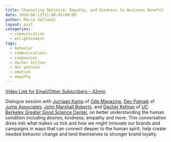 ```yaml
---
title: Channeling Optimism, Empathy, and Kindness to Business Benefit
date: 2010-06-12T11:00:41+00:00
author: Mario Vellandi
layout: post
categories:
  - communication
  - enlightenment
tags:
  - behavior
  - communications
  - compassion
  - dacher keltner
  - dev patnaik
  - emotion
  - empathy
---
```

[Video Link for Email/Other Subscribers &#8211; 42min](http://vimeo.com/11971485)

Dialogue session with [Jurriaan Kamp](http://sustainablelifemedia.com/innovator/jurriaan_kamp) of [Ode Magazine](http://www.odemagazine.com/), [Dev Patnaik](http://sustainablelifemedia.com/innovator/dev_patnaik) of [Jump Associates](http://www.jumpassociates.com/), [John Marshall Roberts](http://sustainablelifemedia.com/innovator/john_marshall_roberts), and [Dacher Keltner](http://sustainablelifemedia.com/innovator/dacher_keltner) of [UC Berkeley Greater Good Science Center](http://greatergood.berkeley.edu/), on better understanding the human condition including desires, kindness, empathy and more. This conversation dives into what makes us tick and how we might innovate our brands and campaigns in ways that can connect deeper to the human spirit, help create needed behavior change and lend themselves to stronger brand loyalty.

